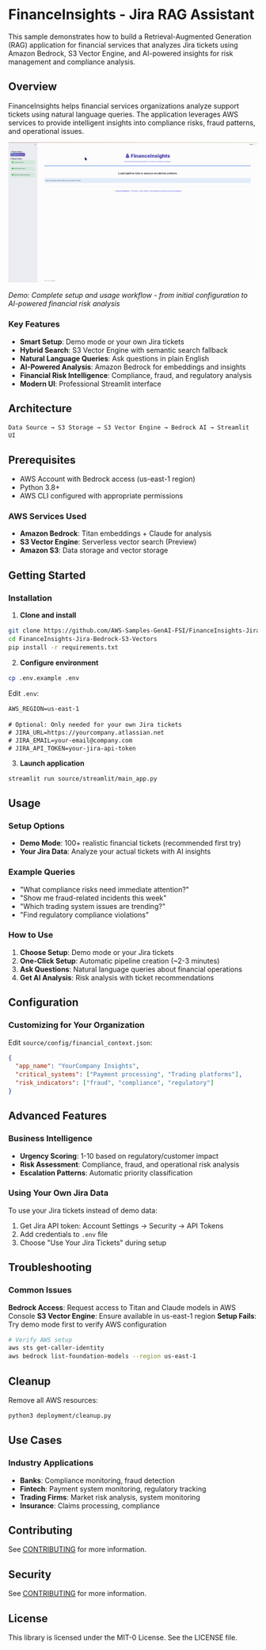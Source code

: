 # FinanceInsights - Jira RAG Assistant

This sample demonstrates how to build a Retrieval-Augmented Generation (RAG) application for financial services that analyzes Jira tickets using Amazon Bedrock, S3 Vector Engine, and AI-powered insights for risk management and compliance analysis.

## Overview

FinanceInsights helps financial services organizations analyze support tickets using natural language queries. The application leverages AWS services to provide intelligent insights into compliance risks, fraud patterns, and operational issues.

![FinanceInsights Demo](assets/demo.gif)

*Demo: Complete setup and usage workflow - from initial configuration to AI-powered financial risk analysis*

### Key Features

- **Smart Setup**: Demo mode or your own Jira tickets
- **Hybrid Search**: S3 Vector Engine with semantic search fallback
- **Natural Language Queries**: Ask questions in plain English
- **AI-Powered Analysis**: Amazon Bedrock for embeddings and insights
- **Financial Risk Intelligence**: Compliance, fraud, and regulatory analysis
- **Modern UI**: Professional Streamlit interface

## Architecture

```
Data Source → S3 Storage → S3 Vector Engine → Bedrock AI → Streamlit UI
```

## Prerequisites

- AWS Account with Bedrock access (us-east-1 region)
- Python 3.8+
- AWS CLI configured with appropriate permissions

### AWS Services Used

- **Amazon Bedrock**: Titan embeddings + Claude for analysis
- **S3 Vector Engine**: Serverless vector search (Preview)
- **Amazon S3**: Data storage and vector storage

## Getting Started

### Installation

1. **Clone and install**
```bash
git clone https://github.com/AWS-Samples-GenAI-FSI/FinanceInsights-Jira-Bedrock-S3-Vectors.git
cd FinanceInsights-Jira-Bedrock-S3-Vectors
pip install -r requirements.txt
```

2. **Configure environment**
```bash
cp .env.example .env
```

Edit `.env`:
```env
AWS_REGION=us-east-1

# Optional: Only needed for your own Jira tickets
# JIRA_URL=https://yourcompany.atlassian.net
# JIRA_EMAIL=your-email@company.com
# JIRA_API_TOKEN=your-jira-api-token
```

3. **Launch application**
```bash
streamlit run source/streamlit/main_app.py
```

## Usage

### Setup Options
- **Demo Mode**: 100+ realistic financial tickets (recommended first try)
- **Your Jira Data**: Analyze your actual tickets with AI insights

### Example Queries
- "What compliance risks need immediate attention?"
- "Show me fraud-related incidents this week"
- "Which trading system issues are trending?"
- "Find regulatory compliance violations"

### How to Use
1. **Choose Setup**: Demo mode or your Jira tickets
2. **One-Click Setup**: Automatic pipeline creation (~2-3 minutes)
3. **Ask Questions**: Natural language queries about financial operations
4. **Get AI Analysis**: Risk analysis with ticket recommendations

## Configuration

### Customizing for Your Organization
Edit `source/config/financial_context.json`:

```json
{
  "app_name": "YourCompany Insights",
  "critical_systems": ["Payment processing", "Trading platforms"],
  "risk_indicators": ["fraud", "compliance", "regulatory"]
}
```

## Advanced Features

### Business Intelligence
- **Urgency Scoring**: 1-10 based on regulatory/customer impact
- **Risk Assessment**: Compliance, fraud, and operational risk analysis
- **Escalation Patterns**: Automatic priority classification

### Using Your Own Jira Data
To use your Jira tickets instead of demo data:
1. Get Jira API token: Account Settings → Security → API Tokens
2. Add credentials to `.env` file
3. Choose "Use Your Jira Tickets" during setup

## Troubleshooting

### Common Issues

**Bedrock Access**: Request access to Titan and Claude models in AWS Console
**S3 Vector Engine**: Ensure available in us-east-1 region
**Setup Fails**: Try demo mode first to verify AWS configuration

```bash
# Verify AWS setup
aws sts get-caller-identity
aws bedrock list-foundation-models --region us-east-1
```

## Cleanup

Remove all AWS resources:
```bash
python3 deployment/cleanup.py
```

## Use Cases

### Industry Applications
- **Banks**: Compliance monitoring, fraud detection
- **Fintech**: Payment system monitoring, regulatory tracking
- **Trading Firms**: Market risk analysis, system monitoring
- **Insurance**: Claims processing, compliance

## Contributing

See [CONTRIBUTING](CONTRIBUTING.md) for more information.

## Security

See [CONTRIBUTING](CONTRIBUTING.md#security-issue-notifications) for more information.

## License

This library is licensed under the MIT-0 License. See the LICENSE file.